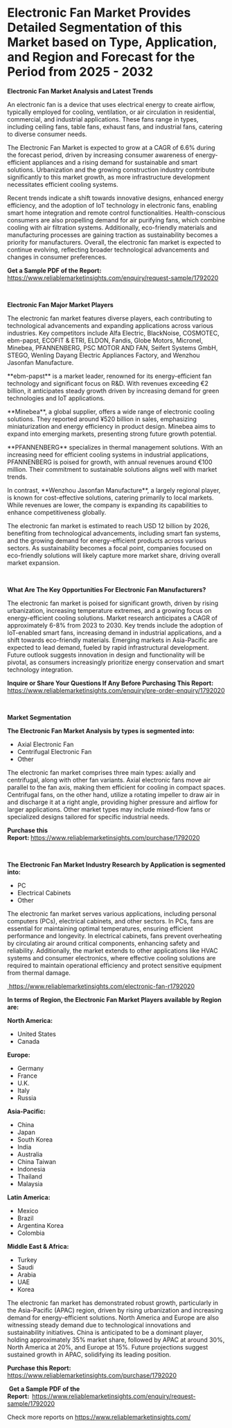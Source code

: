 <p><h1>Electronic Fan Market Provides Detailed Segmentation of this Market based on Type, Application, and Region and Forecast for the Period from 2025 - 2032</h1></p><p><strong>Electronic Fan Market Analysis and Latest Trends</strong></p>
<p><p>An electronic fan is a device that uses electrical energy to create airflow, typically employed for cooling, ventilation, or air circulation in residential, commercial, and industrial applications. These fans range in types, including ceiling fans, table fans, exhaust fans, and industrial fans, catering to diverse consumer needs.</p><p>The Electronic Fan Market is expected to grow at a CAGR of 6.6% during the forecast period, driven by increasing consumer awareness of energy-efficient appliances and a rising demand for sustainable and smart solutions. Urbanization and the growing construction industry contribute significantly to this market growth, as more infrastructure development necessitates efficient cooling systems.</p><p>Recent trends indicate a shift towards innovative designs, enhanced energy efficiency, and the adoption of IoT technology in electronic fans, enabling smart home integration and remote control functionalities. Health-conscious consumers are also propelling demand for air purifying fans, which combine cooling with air filtration systems. Additionally, eco-friendly materials and manufacturing processes are gaining traction as sustainability becomes a priority for manufacturers. Overall, the electronic fan market is expected to continue evolving, reflecting broader technological advancements and changes in consumer preferences.</p></p>
<p><strong>Get a Sample PDF of the Report:&nbsp;</strong> <a href="https://www.reliablemarketinsights.com/enquiry/request-sample/1792020?utm_campaign=2012&utm_medium=2&utm_source=Github&utm_content=ia&utm_term=11022025&utm_id=electronic-fan">https://www.reliablemarketinsights.com/enquiry/request-sample/1792020</a></p>
<p>&nbsp;</p>
<p><strong>Electronic Fan Major Market Players</strong></p>
<p><p>The electronic fan market features diverse players, each contributing to technological advancements and expanding applications across various industries. Key competitors include Alfa Electric, BlackNoise, COSMOTEC, ebm-papst, ECOFIT & ETRI, ELDON, Fandis, Globe Motors, Micronel, Minebea, PFANNENBERG, PSC MOTOR AND FAN, Seifert Systems GmbH, STEGO, Wenling Dayang Electric Appliances Factory, and Wenzhou Jasonfan Manufacture.</p><p>**ebm-papst** is a market leader, renowned for its energy-efficient fan technology and significant focus on R&D. With revenues exceeding €2 billion, it anticipates steady growth driven by increasing demand for green technologies and IoT applications.</p><p>**Minebea**, a global supplier, offers a wide range of electronic cooling solutions. They reported around ¥520 billion in sales, emphasizing miniaturization and energy efficiency in product design. Minebea aims to expand into emerging markets, presenting strong future growth potential.</p><p>**PFANNENBERG** specializes in thermal management solutions. With an increasing need for efficient cooling systems in industrial applications, PFANNENBERG is poised for growth, with annual revenues around €100 million. Their commitment to sustainable solutions aligns well with market trends.</p><p>In contrast, **Wenzhou Jasonfan Manufacture**, a largely regional player, is known for cost-effective solutions, catering primarily to local markets. While revenues are lower, the company is expanding its capabilities to enhance competitiveness globally.</p><p>The electronic fan market is estimated to reach USD 12 billion by 2026, benefiting from technological advancements, including smart fan systems, and the growing demand for energy-efficient products across various sectors. As sustainability becomes a focal point, companies focused on eco-friendly solutions will likely capture more market share, driving overall market expansion.</p></p>
<p>&nbsp;</p>
<p><strong>What Are The Key Opportunities For Electronic Fan Manufacturers?</strong></p>
<p><p>The electronic fan market is poised for significant growth, driven by rising urbanization, increasing temperature extremes, and a growing focus on energy-efficient cooling solutions. Market research anticipates a CAGR of approximately 6-8% from 2023 to 2030. Key trends include the adoption of IoT-enabled smart fans, increasing demand in industrial applications, and a shift towards eco-friendly materials. Emerging markets in Asia-Pacific are expected to lead demand, fueled by rapid infrastructural development. Future outlook suggests innovation in design and functionality will be pivotal, as consumers increasingly prioritize energy conservation and smart technology integration.</p></p>
<p><strong>Inquire or Share Your Questions If Any Before Purchasing This Report:</strong> <a href="https://www.reliablemarketinsights.com/enquiry/pre-order-enquiry/1792020?utm_campaign=2012&utm_medium=2&utm_source=Github&utm_content=ia&utm_term=11022025&utm_id=electronic-fan">https://www.reliablemarketinsights.com/enquiry/pre-order-enquiry/1792020</a></p>
<p>&nbsp;</p>
<p><strong>Market Segmentation</strong></p>
<p><strong>The Electronic Fan Market Analysis by types is segmented into:</strong></p>
<p><ul><li>Axial Electronic Fan</li><li>Centrifugal Electronic Fan</li><li>Other</li></ul></p>
<p><p>The electronic fan market comprises three main types: axially and centrifugal, along with other fan variants. Axial electronic fans move air parallel to the fan axis, making them efficient for cooling in compact spaces. Centrifugal fans, on the other hand, utilize a rotating impeller to draw air in and discharge it at a right angle, providing higher pressure and airflow for larger applications. Other market types may include mixed-flow fans or specialized designs tailored for specific industrial needs.</p></p>
<p><strong>Purchase this Report:&nbsp;</strong><a href="https://www.reliablemarketinsights.com/purchase/1792020?utm_campaign=2012&utm_medium=2&utm_source=Github&utm_content=ia&utm_term=11022025&utm_id=electronic-fan">https://www.reliablemarketinsights.com/purchase/1792020</a></p>
<p>&nbsp;</p>
<p><strong>The Electronic Fan Market Industry Research by Application is segmented into:</strong></p>
<p><ul><li>PC</li><li>Electrical Cabinets</li><li>Other</li></ul></p>
<p><p>The electronic fan market serves various applications, including personal computers (PCs), electrical cabinets, and other sectors. In PCs, fans are essential for maintaining optimal temperatures, ensuring efficient performance and longevity. In electrical cabinets, fans prevent overheating by circulating air around critical components, enhancing safety and reliability. Additionally, the market extends to other applications like HVAC systems and consumer electronics, where effective cooling solutions are required to maintain operational efficiency and protect sensitive equipment from thermal damage.</p></p>
<p><a href="https://www.reliablemarketinsights.com/electronic-fan-r1792020?utm_campaign=2012&utm_medium=2&utm_source=Github&utm_content=ia&utm_term=11022025&utm_id=electronic-fan">&nbsp;https://www.reliablemarketinsights.com/electronic-fan-r1792020</a></p>
<p><strong>In terms of Region, the Electronic Fan Market Players available by Region are:</strong></p>
<p>
    <p> <strong> North America: </strong>
        <ul>
            <li>United States</li>
            <li>Canada</li>
        </ul>
        </p> 
    <p> <strong> Europe: </strong>
        <ul>
            <li>Germany</li>
            <li>France</li>
            <li>U.K.</li>
            <li>Italy</li>
            <li>Russia</li>
        </ul>
        </p> 
    <p> <strong> Asia-Pacific: </strong>
        <ul>
            <li>China</li>
            <li>Japan</li>
            <li>South Korea</li>
            <li>India</li>
            <li>Australia</li>
            <li>China Taiwan</li>
            <li>Indonesia</li>
            <li>Thailand</li>
            <li>Malaysia</li>
        </ul>
        </p> 
    <p> <strong> Latin America: </strong>
        <ul>
            <li>Mexico</li>
            <li>Brazil</li>
            <li>Argentina Korea</li>
            <li>Colombia</li>
        </ul>
        </p> 
    <p> <strong> Middle East & Africa: </strong>
        <ul>
            <li>Turkey</li>
            <li>Saudi</li>
            <li>Arabia</li>
            <li>UAE</li>
            <li>Korea</li>
        </ul>
    </p>
    </p>
<p><p>The electronic fan market has demonstrated robust growth, particularly in the Asia-Pacific (APAC) region, driven by rising urbanization and increasing demand for energy-efficient solutions. North America and Europe are also witnessing steady demand due to technological innovations and sustainability initiatives. China is anticipated to be a dominant player, holding approximately 35% market share, followed by APAC at around 30%, North America at 20%, and Europe at 15%. Future projections suggest sustained growth in APAC, solidifying its leading position.</p></p>
<p><strong>Purchase this Report: </strong><a href="https://www.reliablemarketinsights.com/purchase/1792020?utm_campaign=2012&utm_medium=2&utm_source=Github&utm_content=ia&utm_term=11022025&utm_id=electronic-fan">https://www.reliablemarketinsights.com/purchase/1792020</a></p>
<p>&nbsp;<strong>Get a Sample PDF of the Report:&nbsp;&nbsp;</strong><a href="https://www.reliablemarketinsights.com/enquiry/request-sample/1792020?utm_campaign=2012&utm_medium=2&utm_source=Github&utm_content=ia&utm_term=11022025&utm_id=electronic-fan">https://www.reliablemarketinsights.com/enquiry/request-sample/1792020</a></p>
<p><strong></strong></p>
<p>Check more reports on <a href="https://www.reliablemarketinsights.com/?utm_campaign=2012&utm_medium=2&utm_source=Github&utm_content=ia&utm_term=11022025&utm_id=electronic-fan">https://www.reliablemarketinsights.com/</a></p>